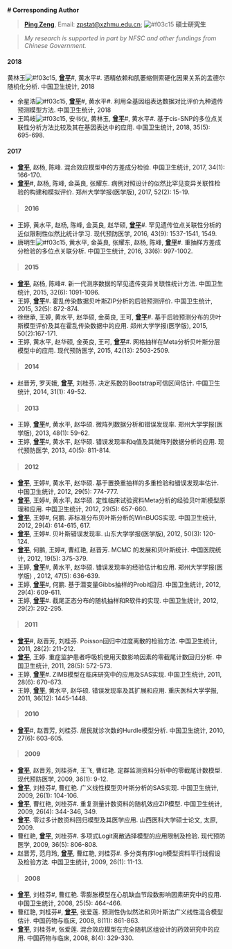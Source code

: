 ****# Corresponding Author****
> [**Ping Zeng**](https://github.com/biostatpzeng), Email: zpstat@xzhmu.edu.cn; 
> ![#f03c15](https://placehold.it/15/f03c15/000000?text=+) **硕士研究生**
  
> *My research is supported in part by NFSC and other fundings from Chinese Government.*

#### 2018
黄林玉![#f03c15](https://placehold.it/15/f03c15/000000?text=+), [**曾平**](https://github.com/biostatpzeng)#, 黄水平#. 酒精依赖和肌萎缩侧索硬化因果关系的孟德尔随机化分析. 中国卫生统计, 2018
+ 余星浩![#f03c15](https://placehold.it/15/f03c15/000000?text=+), [**曾平**](https://github.com/biostatpzeng)#, 黄水平#. 利用全基因组表达数据对比评价九种遗传预测模型方法. 中国卫生统计, 2018
+ 王鸣岐![#f03c15](https://placehold.it/15/f03c15/000000?text=+), 安书仪, 黄林玉, [**曾平**](https://github.com/biostatpzeng)#, 黄水平#. 基于cis-SNP的多位点关联性分析方法比较及其在基因表达中的应用. 中国卫生统计, 2018, 35(5): 695-698.

#### 2017
+ [**曾平**](https://github.com/biostatpzeng), 赵杨, 陈峰. 混合效应模型中的方差成分检验. 中国卫生统计, 2017, 34(1): 166-170.
+ [**曾平**](https://github.com/biostatpzeng)#, 赵杨, 陈峰, 金英良, 张耀东. 病例对照设计的似然比罕见变异关联性检验的构建和模拟评价. 郑州大学学报(医学版), 2017, 52(2): 15-19.

> #### 2016
+ 王婷, 黄水平, 赵杨, 陈峰, 金英良, 赵华硕, [**曾平**](https://github.com/biostatpzeng)#. 罕见遗传位点关联性分析的近似限制性似然比统计学习. 现代预防医学, 2016, 43(9): 1537-1541, 1549.
+ 唐明生![#f03c15](https://placehold.it/15/f03c15/000000?text=+), 黄水平, 金英良, 张耀东, 赵杨, 陈峰, [**曾平**](https://github.com/biostatpzeng)#. 重抽样方差成分检验的多位点关联分析. 中国卫生统计, 2016, 33(6): 997-1002.


> #### 2015
+ [**曾平**](https://github.com/biostatpzeng), 赵杨, 陈峰#. 新一代测序数据的罕见遗传变异关联性统计方法. 中国卫生统计, 2015, 32(6): 1091-1096.
+ 王婷, [**曾平**](https://github.com/biostatpzeng)#. 霍乱传染数据贝叶斯ZIP分析的后验预测评价. 中国卫生统计, 2015, 32(5): 872-874.
+ 徐继承, 王婷, 黄水平, 赵华硕, 金英良, 王可, [**曾平**](https://github.com/biostatpzeng)#. 基于后验预测分布的贝叶斯模型评价及其在霍乱传染数据中的应用. 郑州大学学报(医学版), 2015, 50(2):167-171.
+ 王婷, 黄水平, 赵华硕, 金英良, 王可, [**曾平**](https://github.com/biostatpzeng)#. 网格抽样在Meta分析贝叶斯分层模型中的应用. 现代预防医学, 2015, 42(13): 2503-2509.

> #### 2014
+ 赵晋芳, 罗天娥, [**曾平**](https://github.com/biostatpzeng), 刘桂芬. 决定系数的Bootstrap可信区间估计. 中国卫生统计, 2014, 31(1): 49-52.

> #### 2013
+ 王婷, [**曾平**](https://github.com/biostatpzeng)#, 黄水平, 赵华硕. 微阵列数据分析和错误发现率. 郑州大学学报(医学版), 2013, 48(1): 59-62.
+ 王婷, [**曾平**](https://github.com/biostatpzeng)#, 黄水平, 赵华硕. 错误发现率和q值及其微阵列数据分析的应用. 现代预防医学, 2013, 40(5): 811-814.

> #### 2012
+ [**曾平**](https://github.com/biostatpzeng), 王婷#, 黄水平, 赵华硕. 基于置换重抽样的多重检验和错误发现率估计. 中国卫生统计, 2012, 29(5): 774-777.
+ [**曾平**](https://github.com/biostatpzeng), 王婷#, 黄水平, 赵华硕. 定性临床试验资料Meta分析的经验贝叶斯模型原理和应用. 中国卫生统计, 2012, 29(5): 657-660.
+ [**曾平**](https://github.com/biostatpzeng), 王婷#, 何鹏. 非标准分布贝叶斯分析的WinBUGS实现. 中国卫生统计, 2012, 29(4): 614-615, 617.
+ [**曾平**](https://github.com/biostatpzeng), 王婷#. 贝叶斯错误发现率. 山东大学学报(医学版), 2012, 50(3): 120-124.
+ [**曾平**](https://github.com/biostatpzeng), 何鹏, 王婷#, 曹红艳, 赵晋芳. MCMC 的发展和贝叶斯统计. 中国医院统计, 2012, 19(5): 375-379.
+ 王婷, [**曾平**](https://github.com/biostatpzeng)#, 黄水平, 赵华硕. 错误发现率的经验估计和应用. 郑州大学学报(医学版) , 2012, 47(5): 636-639.
+ 王婷, [**曾平**](https://github.com/biostatpzeng)#, 何鹏. 基于潜变量Gibbs抽样的Probit回归. 中国卫生统计, 2012, 29(4): 609-611.
+ 王婷, [**曾平**](https://github.com/biostatpzeng)#. 截尾正态分布的随机抽样和R软件的实现. 中国卫生统计, 2012, 29(2): 292-295.


> #### 2011
+ [**曾平**](https://github.com/biostatpzeng)#, 赵晋芳, 刘桂芬. Poisson回归中过度离散的检验方法. 中国卫生统计, 2011, 28(2): 211-212.
+ [**曾平**](https://github.com/biostatpzeng), 王婷. 重症监护患者呼吸机使用天数影响因素的零截尾计数回归分析. 中国卫生统计, 2011, 28(5): 572-573.
+ 王婷, [**曾平**](https://github.com/biostatpzeng)#. ZIMB模型在临床研究中的应用及SAS实现. 中国卫生统计, 2011, 28(6): 670-673.
+ 王婷, [**曾平**](https://github.com/biostatpzeng), 黄水平, 赵华硕. 错误发现率及其扩展和应用. 重庆医科大学学报, 2011, 36(12): 1445-1448.

> #### 2010
+ [**曾平**](https://github.com/biostatpzeng)#, 赵晋芳, 刘桂芬. 居民就诊次数的Hurdle模型分析. 中国卫生统计, 2010, 27(6): 603-605.

> #### 2009
+ [**曾平**](https://github.com/biostatpzeng), 赵晋芳, 刘桂芬#, 王飞, 曹红艳. 定群监测资料分析中的零截尾计数模型. 现代预防医学, 2009, 36(1): 9-12.
+ [**曾平**](https://github.com/biostatpzeng), 刘桂芬#, 曹红艳. 广义线性模型贝叶斯分析的SAS实现. 中国卫生统计, 2009, 26(1): 104-106.
+ [**曾平**](https://github.com/biostatpzeng), 曹红艳, 刘桂芬#. 重复测量计数资料的随机效应ZIP模型. 中国卫生统计, 2009, 26(4): 344-346, 349.
+ [**曾平**](https://github.com/biostatpzeng). 零过多计数资料回归模型及其医学应用. 山西医科大学硕士论文, 太原, 2009.
+ 曹红艳, [**曾平**](https://github.com/biostatpzeng), 刘桂芬#. 多项式Logit离散选择模型的应用限制及检验. 现代预防医学, 2009, 36(5): 806-808.
+ 赵晋芳, 范月玲, [**曾平**](https://github.com/biostatpzeng), 曹红艳, 刘桂芬#. 多分类有序logit模型资料平行线假设及检验方法. 中国卫生统计, 2009, 26(1): 11-13.


> #### 2008
+ [**曾平**](https://github.com/biostatpzeng), 刘桂芬#, 曹红艳. 零膨胀模型在心肌缺血节段数影响因素研究中的应用. 中国卫生统计, 2008, 25(5): 464-466.
+ 曹红艳, 刘桂芬#, [**曾平**](https://github.com/biostatpzeng),  张爱莲. 预测性伪似然法和贝叶斯法广义线性混合模型估计. 中国药物与临床, 2008, 8(11): 861-863.
+ [**曾平**](https://github.com/biostatpzeng), 刘桂芬#, 张爱莲. 混合效应模型在完全随机区组设计的药效研究中的应用. 中国药物与临床, 2008, 8(4): 329-330.







